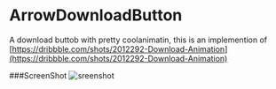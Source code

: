 # ArrowDownloadButton
A download buttob with pretty coolanimatin, this is an implemention of [https://dribbble.com/shots/2012292-Download-Animation](https://dribbble.com/shots/2012292-Download-Animation)

###ScreenShot
![sreenshot](https://github.com/fenjuly/ArrowDownloadButton/blob/master/screenshots/arrowdownloadbutton.gif)
